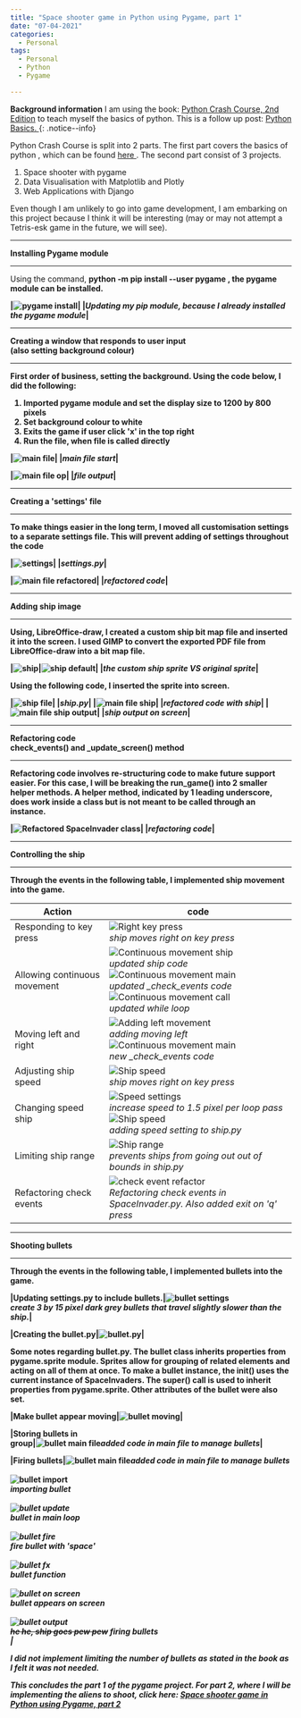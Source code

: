 ```yaml
---
title: "Space shooter game in Python using Pygame, part 1"
date: "07-04-2021"
categories:
  - Personal
tags:
  - Personal
  - Python
  - Pygame

---
```


**Background information** I am using the book: <a href="https://nostarch.com/pythoncrashcourse2e">Python Crash Course, 2nd Edition</a> to teach myself the basics of python. This is a follow up post: <a href="https://khkhiu.github.io/personal/personal-python-basics/"> Python Basics. </a>
{: .notice--info}


Python Crash Course is split into 2 parts. The first part covers the basics of python , which can be found <a href="https://khkhiu.github.io/personal/personal-python-basics/"> here </a>. The second part consist of 3 projects.

1. Space shooter with pygame
2. Data Visualisation with Matplotlib and Plotly
3. Web Applications with Django

Even though I am unlikely to go into game development, I am embarking on this project because I think it will be interesting (may or may not attempt a Tetris-esk game in the future, we will see).

***

<strong>Installing Pygame module</strong>

***
Using the command, <strong>python -m pip install --user pygame<strong> , the pygame module can be installed.

|![pygame install](/assets/images/personal-python-pygame/pygame_install.jpg)|
|<em>Updating my pip module, because I already installed the pygame module</em>|


***

<strong>Creating a window that responds to user input<br>(also setting background colour)<strong>

***

First order of business, setting the background. Using the code below, I did the following:
1. Imported pygame module and set the display size to 1200 by 800 pixels
2. Set background colour to white 
3. Exits the game if user click 'x' in the top right
4. Run the file, when file is called directly

|![main file](/assets/images/personal-python-pygame/main_file.png)|
|<em>main file start</em>|

|![main file op](/assets/images/personal-python-pygame/main_file_op.png)|
|<em>file output</em>|

***

<strong>Creating a 'settings' file<strong>

***
To make things easier in the long term, I moved all customisation settings to a separate settings file. This will prevent adding of settings throughout the code

|![settings](/assets/images/personal-python-pygame/settings.png)|
|<em>settings.py</em>|

|![main file refactored](/assets/images/personal-python-pygame/main_file_RE.png)|
|<em>refactored code</em>|


***

<strong>Adding ship image<strong>

***

Using, LibreOffice-draw, I created a custom ship bit map file and inserted it into the screen. I used GIMP to convert the exported PDF file from LibreOffice-draw into a bit map file.

|![ship](/assets/images/personal-python-pygame/Ship.bmp)|![ship default](/assets/images/personal-python-pygame/ship_default.bmp)|
|<em>the custom ship sprite VS original sprite</em>|

Using the following code, I inserted the sprite into screen.

|![ship file](/assets/images/personal-python-pygame/ship_file.png)|
|<em>ship.py</em>|
|![main file ship](/assets/images/personal-python-pygame/main_file_ship.png)|
|<em>refactored code with ship</em>|
|![main file ship output](/assets/images/personal-python-pygame/ship_file_op.png)|
|<em>ship output on screen</em>|

***

<strong>Refactoring code<br>check_events() and _update_screen() method<strong>

***

Refactoring code involves re-structuring code to make future support easier. For this case, I will be breaking the run_game() into 2 smaller helper methods. A helper method, indicated by 1 leading underscore, does work inside a class but is not meant to be called through an instance.

|![Refactored SpaceInvader class](/assets/images/personal-python-pygame/SI_refactor.png)|
|<em>refactoring code</em>|

***

<strong>Controlling the ship<strong>

***
Through the events in the following table, I implemented ship movement into the game.

| Action     | code |
| ----------- | ----------- |
| Responding to key press|![Right key press](/assets/images/personal-python-pygame/R_keypress.png)<br><em>ship moves right on key press</em>|
| Allowing continuous movement|![Continuous movement ship](/assets/images/personal-python-pygame/con_movement_ship_R.png)<br><em>updated ship code</em><br>![Continuous movement main](/assets/images/personal-python-pygame/con_movement_main_R.png)<br><em>updated _check_events code</em><br>![Continuous movement call](/assets/images/personal-python-pygame/con_movement_call.png)<br><em>updated while loop</em>|
|Moving left and right|![Adding left movement](/assets/images/personal-python-pygame/con_movement_ship_RL.png)<br><em>adding moving left</em><br>![Continuous movement main](/assets/images/personal-python-pygame/con_movement_main_RL.png)<br><em>new _check_events code</em>|
|Adjusting ship speed|![Ship speed](/assets/images/personal-python-pygame/R_keypress.png)<br><em>ship moves right on key press</em>|
| Changing speed ship|![Speed settings](/assets/images/personal-python-pygame/speed_setting.png)<br><em>increase speed to 1.5 pixel per loop pass</em><br>![Ship speed](/assets/images/personal-python-pygame/speed_ship.png)<br><em>adding speed setting to ship.py</em>|
| Limiting ship range|![Ship range](/assets/images/personal-python-pygame/range_ship.png)<br><em>prevents ships from going out out of bounds in ship.py</em>|
| Refactoring check events|![check event refactor](/assets/images/personal-python-pygame/check_event_refactor.png)<br><em>Refactoring check events in SpaceInvader.py. Also added exit on 'q' press</em>|

***

<strong>Shooting bullets<strong>

***

Through the events in the following table, I implemented bullets into the game.

|Updating settings.py to include bullets.|![bullet settings](/assets/images/personal-python-pygame/bullet_setting.png)<br><em>create 3 by 15 pixel dark grey bullets that travel slightly slower than the ship.</em>|

|Creating the bullet.py|![bullet.py](/assets/images/personal-python-pygame/bullet_file.png)|

Some notes regarding bullet.py. The bullet class inherits properties from pygame.sprite module. Sprites allow for grouping of related elements and acting on all of them at once. To make a bullet instance, the __init()__ uses the current instance of SpaceInvaders. The super() call is used to inherit properties from pygame.sprite. Other attributes of the bullet were also set.

|Make bullet appear moving|![bullet moving](/assets/images/personal-python-pygame/bullet_file_move.png)|

|Storing bullets in<br> group|![bullet main file](/assets/images/personal-python-pygame/bullet_file_grp.png)<em>added code in main file to manage bullets</em>|

|Firing bullets|![bullet main file](/assets/images/personal-python-pygame/bullet_file_grp.png)<em>added code in main file to manage bullets</em><br><br>![bullet import](/assets/images/personal-python-pygame/bullet_import.png)<br><em>importing bullet<br><br>![bullet update](/assets/images/personal-python-pygame/bullet_update.png)<br><em>bullet in main loop</em><br><br>![bullet fire](/assets/images/personal-python-pygame/bullet_input_space.png)<br><em>fire bullet with 'space'</em><br><br>![bullet fx](/assets/images/personal-python-pygame/bullet_fx.png)<br><em>bullet function</em><br><br>![bullet on screen](/assets/images/personal-python-pygame/bullet_screen.png)<br><em>bullet appears on screen</em><br><br>![bullet output](/assets/images/personal-python-pygame/bullet_op.png)<br><em><s>he he, ship goes pew pew</s> firing bullets</em><br>|

I did not implement limiting the number of bullets as stated in the book as I felt it was not needed.

This concludes the part 1 of the pygame project. For part 2, where I will be implementing the aliens to shoot, click here: <a href="https://khkhiu.github.io/personal/personal-python-pygame-2/">Space shooter game in Python using Pygame, part 2</a>  





